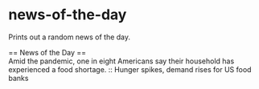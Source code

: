 # news-of-the-day
Prints out a random news of the day.  
  
== News of the Day ==  
Amid the pandemic, one in eight Americans say their household has experienced a food shortage.
    :: Hunger spikes, demand rises for US food banks
   
   
   
